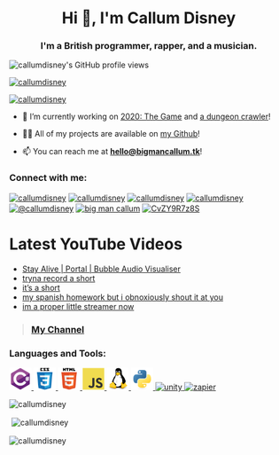<h1 align="center">Hi 👋, I'm Callum Disney</h1>
<h3 align="center">I'm a British programmer, rapper, and a musician.</h3>

<p align="left"> <img src="https://komarev.com/ghpvc/?username=callumdisney&label=My GitHub profile has this many views:&color=0e75b6&style=flat" alt="callumdisney's GitHub profile views" /> </p>

<p align="left"> <a href="https://github.com/ryo-ma/github-profile-trophy"><img src="https://github-profile-trophy.vercel.app/?username=callumdisney" alt="callumdisney" /></a> </p>

<p align="left"> <a href="https://twitter.com/callumdisney" target="blank"><img src="https://img.shields.io/twitter/follow/callumdisney?logo=twitter&style=for-the-badge" alt="callumdisney" /></a> </p>

- 🔭 I’m currently working on [2020: The Game](https://github.com/callumdisney/2020-the-game) and [a dungeon crawler](https://github.com/peppermintgames69/dungeon-crawler)!

- 👨‍💻 All of my projects are available on [my Github](https://github.com/callumdisney)!

- 📫 You can reach me at **hello@bigmancallum.tk**!

<h3 align="left">Connect with me:</h3>
<p align="left">
<a href="https://dev.to/callumdisney" target="blank"><img align="center" src="https://cdn.jsdelivr.net/npm/simple-icons@3.0.1/icons/dev-dot-to.svg" alt="callumdisney" height="30" width="40" /></a>
<a href="https://twitter.com/callumdisney" target="blank"><img align="center" src="https://cdn.jsdelivr.net/npm/simple-icons@3.0.1/icons/twitter.svg" alt="callumdisney" height="30" width="40" /></a>
<a href="https://stackoverflow.com/users/callumdisney" target="blank"><img align="center" src="https://cdn.jsdelivr.net/npm/simple-icons@3.0.1/icons/stackoverflow.svg" alt="callumdisney" height="30" width="40" /></a>
<a href="https://instagram.com/callumdisney" target="blank"><img align="center" src="https://cdn.jsdelivr.net/npm/simple-icons@3.0.1/icons/instagram.svg" alt="callumdisney" height="30" width="40" /></a>
<a href="https://medium.com/@callumdisney" target="blank"><img align="center" src="https://cdn.jsdelivr.net/npm/simple-icons@3.0.1/icons/medium.svg" alt="@callumdisney" height="30" width="40" /></a>
<a href="https://www.youtube.com/c/big man callum" target="blank"><img align="center" src="https://cdn.jsdelivr.net/npm/simple-icons@3.0.1/icons/youtube.svg" alt="big man callum" height="30" width="40" /></a>
<a href="https://discord.gg/CvZY9R7z8S" target="blank"><img align="center" src="https://cdn.jsdelivr.net/npm/simple-icons@3.0.1/icons/discord.svg" alt="CvZY9R7z8S" height="30" width="40" /></a>
</p>

# Latest YouTube Videos
<!-- YOUTUBE:START -->
- [Stay Alive | Portal | Bubble Audio Visualiser](https://www.youtube.com/watch?v=UuqODclJElA)
- [tryna record a short](https://www.youtube.com/watch?v=quduXANiN3I)
- [it’s a short](https://www.youtube.com/watch?v=3v-05c9khgU)
- [my spanish homework but i obnoxiously shout it at you](https://www.youtube.com/watch?v=BxxFIJiKtwM)
- [im a proper little streamer now](https://www.youtube.com/watch?v=aZpfXzHWjew)
<!-- YOUTUBE:END -->
> ### [My Channel](https://www.youtube.com/channel/UCoM8TZVnSPwwZgqWeyghfdw)

<h3 align="left">Languages and Tools:</h3>
<p align="left"> <a href="https://www.w3schools.com/cs/" target="_blank"> <img src="https://raw.githubusercontent.com/devicons/devicon/master/icons/csharp/csharp-original.svg" alt="csharp" width="40" height="40"/> </a> <a href="https://www.w3schools.com/css/" target="_blank"> <img src="https://raw.githubusercontent.com/devicons/devicon/master/icons/css3/css3-original-wordmark.svg" alt="css3" width="40" height="40"/> </a> <a href="https://www.w3.org/html/" target="_blank"> <img src="https://raw.githubusercontent.com/devicons/devicon/master/icons/html5/html5-original-wordmark.svg" alt="html5" width="40" height="40"/> </a> <a href="https://developer.mozilla.org/en-US/docs/Web/JavaScript" target="_blank"> <img src="https://raw.githubusercontent.com/devicons/devicon/master/icons/javascript/javascript-original.svg" alt="javascript" width="40" height="40"/> </a> <a href="https://www.linux.org/" target="_blank"> <img src="https://raw.githubusercontent.com/devicons/devicon/master/icons/linux/linux-original.svg" alt="linux" width="40" height="40"/> </a> <a href="https://www.python.org" target="_blank"> <img src="https://raw.githubusercontent.com/devicons/devicon/master/icons/python/python-original.svg" alt="python" width="40" height="40"/> </a> <a href="https://unity.com/" target="_blank"> <img src="https://www.vectorlogo.zone/logos/unity3d/unity3d-icon.svg" alt="unity" width="40" height="40"/> </a> <a href="https://zapier.com" target="_blank"> <img src="https://www.vectorlogo.zone/logos/zapier/zapier-icon.svg" alt="zapier" width="40" height="40"/> </a> </p>

<p><img align="left" src="https://github-readme-stats.vercel.app/api/top-langs?username=callumdisney&show_icons=true&locale=en&layout=compact" alt="callumdisney" /></p>
<br>
<p>&nbsp;<img align="center" src="https://github-readme-stats.vercel.app/api?username=callumdisney&show_icons=true&locale=en" alt="callumdisney" /></p>

<p><img align="center" src="https://github-readme-streak-stats.herokuapp.com/?user=callumdisney&" alt="callumdisney" /></p>
